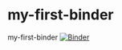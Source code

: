 # my-first-binder
my-first-binder
[![Binder](https://mybinder.org/badge_logo.svg)](https://mybinder.org/v2/gh/https%3A%2F%2Fmybinder.org%2Fv2%2Fgh%2Fleovlt%2Fmy-first-binder%2FHEAD/HEAD)

